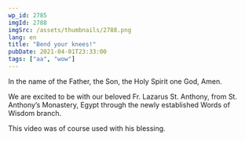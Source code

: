 ```yaml
---
wp_id: 2785
imgId: 2788
imgSrc: /assets/thumbnails/2788.png
lang: en
title: "Bend your knees!"
pubDate: 2021-04-01T23:33:00
tags: ["aa", "wow"]
---
```

<!-- page: 6 -->

<p>In the name of the Father, the Son, the Holy Spirit one God, Amen.</p>
<p>We are excited to be with our beloved Fr. Lazarus St. Anthony, from St. Anthony&#8217;s Monastery, Egypt through the newly established Words of Wisdom branch.</p>
<p>This video was of course used with his blessing.</p>
<p>&nbsp;</p>
